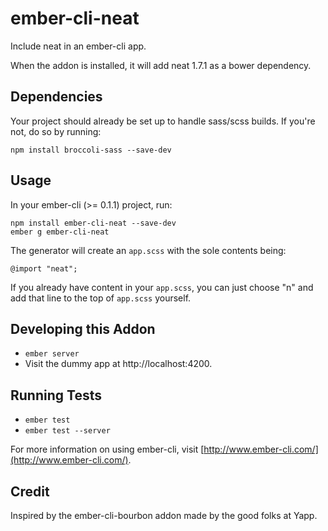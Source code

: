 # ember-cli-neat

Include neat in an ember-cli app.

When the addon is installed, it will add neat 1.7.1 as
a bower dependency.

## Dependencies

Your project should already be set up to handle sass/scss builds. If you're not, do so by running:

    npm install broccoli-sass --save-dev
## Usage

In your ember-cli (>= 0.1.1) project, run:

    npm install ember-cli-neat --save-dev
    ember g ember-cli-neat

The generator will create an `app.scss` with the sole contents being:

    @import "neat";

If you already have content in your `app.scss`, you can just choose "n" and add that
line to the top of `app.scss` yourself.

## Developing this Addon

* `ember server`
* Visit the dummy app at http://localhost:4200.

## Running Tests

* `ember test`
* `ember test --server`

For more information on using ember-cli, visit [http://www.ember-cli.com/](http://www.ember-cli.com/).

## Credit

Inspired by the ember-cli-bourbon addon made by the good folks at Yapp.

